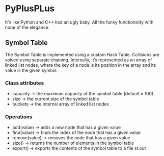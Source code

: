 # PyPlusPLus
It's like Python and C++ had an ugly baby.
All the funky functionality with none of the elegance.

## Symbol Table
The Symbol Table is implemented using a custom Hash Table. Collisions are solved using separate chaining.
Internally, it’s represented as an array of linked list nodes, where the key of a node is its position in the array and its value is the given symbol.

### Class attributes
- capacity -> the maximum capacity of the symbol table (default = 100)
- size -> the current size of the symbol table
- buckets -> the internal array of linked list nodes

### Operations
- add(value) -> adds a new node that has a given value
- find(value) -> finds the index of the node that has a given value
- remove(value) -> removes the node that has a given value
- size() -> returns the number of elements in the symbol table
- export() -> exports the contents of the symbol table to a file st.out
